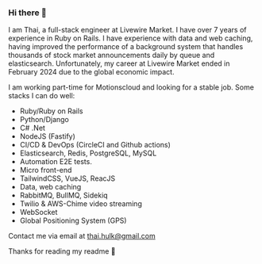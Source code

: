### Hi there 👋

I am Thai, a full-stack engineer at Livewire Market. I have over 7 years of experience in Ruby on Rails. I have experience with data and web caching, having improved the performance of a background system that handles thousands of stock market announcements daily by queue and elasticsearch. Unfortunately, my career at Livewire Market ended in February 2024 due to the global economic impact.

I am working part-time for Motionscloud and looking for a stable job. Some stacks I can do well:
- Ruby/Ruby on Rails
- Python/Django
- C# .Net
- NodeJS (Fastify)
- CI/CD & DevOps (CircleCI and Github actions)
- Elasticsearch, Redis, PostgreSQL, MySQL
- Automation E2E tests.
- Micro front-end
- TailwindCSS, VueJS, ReacJS
- Data, web caching
- RabbitMQ, BullMQ, Sidekiq
- Twilio & AWS-Chime video streaming
- WebSocket
- Global Positioning System (GPS)

Contact me via email at thai.hulk@gmail.com

Thanks for reading my readme 🙏
